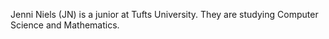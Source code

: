 Jenni Niels (JN) is a junior at Tufts University.  They are studying Computer Science and Mathematics.

